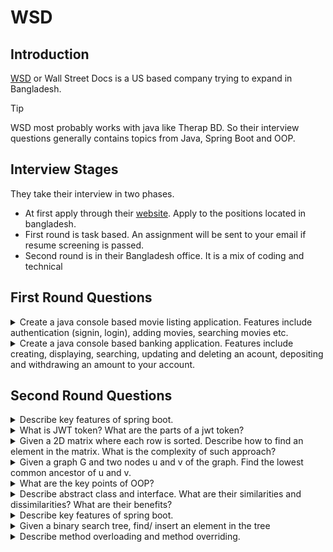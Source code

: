 # WSD
## Introduction
[WSD](https://wsd.com/) or Wall Street Docs is a US based company trying to expand in Bangladesh. 

> [!TIP]
> WSD most probably works with java like Therap BD. So their interview questions generally contains topics from Java, Spring Boot and OOP.

## Interview Stages
They take their interview in two phases. 
- At first apply through their [website](https://wsd.bamboohr.com/careers). Apply to the positions located in bangladesh. 
- First round is task based. An assignment will be sent to your email if resume screening is passed.
- Second round is in their Bangladesh office. It is a mix of coding and technical


## First Round Questions
<details>
<summary>
Create a java console based movie listing application. Features include authentication (signin, login), adding movies, searching movies etc. 
</summary>
<br>
[Answer]
<br/>
</details>

<details>
<summary>
Create a java console based banking application. Features include creating, displaying, searching, updating and deleting an acount, depositing and withdrawing an amount to your account. 
</summary>
<br>
[Answer]
<br/>
</details>

## Second Round Questions
<details>
<summary>
Describe key features of spring boot.
</summary>
<br>
[Answer]
<br/>
</details>

<details>
<summary>
What is JWT token? What are the parts of a jwt token?
</summary>
<br>
[Answer]
<br/>
</details>

<details>
<summary>
Given a 2D matrix where each row is sorted. Describe how to find an element in the matrix. What is the complexity of such approach?
</summary>
<br>
[Answer]
<br/>
</details>

<details>
<summary>
Given a graph G and two nodes u and v of the graph. Find the lowest common ancestor of u and v.
</summary>
<br>
[Answer]
<br/>
</details>

<details>
<summary>
What are the key points of OOP?
</summary>
<br>
[Answer]
<br/>
</details>

<details>
<summary>
Describe abstract class and interface. What are their similarities and dissimilarities? What are their benefits?
</summary>
<br>
[Answer]
<br/>
</details>

<details>
<summary>
Describe key features of spring boot.
</summary>
<br>
What happens when final keyword is used with variables and classes?
<br/>
</details>

<details>
<summary>
Given a binary search tree, find/ insert an element in the tree
</summary>
<br>
[Answer]
<br/>
</details>

<details>
<summary>
Describe method overloading and method overriding.
</summary>
<br>
[Answer]
<br/>
</details>
